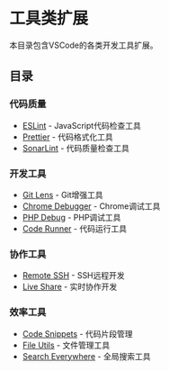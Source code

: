 # 工具类扩展

本目录包含VSCode的各类开发工具扩展。

## 目录
### 代码质量
- [ESLint](./code-quality/eslint.md) - JavaScript代码检查工具
- [Prettier](./code-quality/prettier.md) - 代码格式化工具
- [SonarLint](./code-quality/sonarlint.md) - 代码质量检查工具

### 开发工具
- [Git Lens](./dev-tools/gitlens.md) - Git增强工具
- [Chrome Debugger](./dev-tools/chrome-debugger.md) - Chrome调试工具
- [PHP Debug](./dev-tools/php-debug.md) - PHP调试工具
- [Code Runner](./dev-tools/code-runner.md) - 代码运行工具

### 协作工具
- [Remote SSH](./collaboration/remote-ssh.md) - SSH远程开发
- [Live Share](./collaboration/live-share.md) - 实时协作开发

### 效率工具
- [Code Snippets](./productivity/code-snippets.md) - 代码片段管理
- [File Utils](./productivity/file-utils.md) - 文件管理工具
- [Search Everywhere](./productivity/search-everywhere.md) - 全局搜索工具
